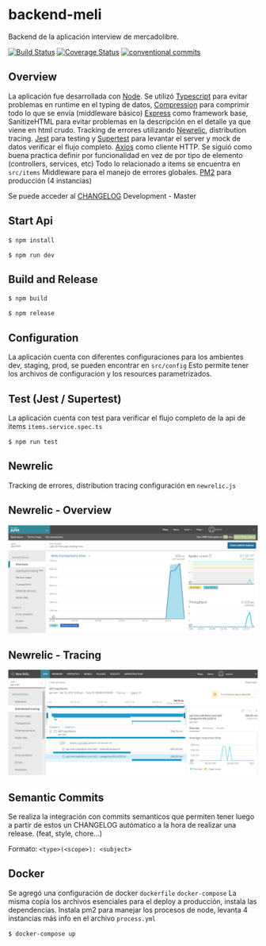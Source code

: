 # backend-meli

Backend de la aplicación interview de mercadolibre.

[![Build Status](https://travis-ci.com/mtorre4580/back-meli.svg?branch=master)](https://travis-ci.com/mtorre4580/back-meli)
[![Coverage Status](https://coveralls.io/repos/github/mtorre4580/back-meli/badge.svg?branch=master)](https://coveralls.io/github/mtorre4580/back-meli?branch=master)
[![conventional commits](https://img.shields.io/badge/Conventional%20Commits-1.0.0-yellow.svg)](https://conventionalcommits.org)

## Overview
La aplicación fue desarrollada con [Node](https://nodejs.org/es/).
Se utilizó [Typescript](https://www.typescriptlang.org/) para evitar problemas en runtime en el typing de datos, 
[Compression](https://www.npmjs.com/package/compression) para comprimir todo lo que se envía (middleware básico)
[Express](https://expressjs.com) como framework base, SanitizeHTML para evitar problemas en la descripción en el detalle ya que viene en html crudo.
Tracking de errores utilizando [Newrelic](https://newrelic.com/), distribution tracing.
[Jest](https://jestjs.io/) para testing y [Supertest](https://www.npmjs.com/package/supertest) para levantar el server y mock de datos verificar el flujo completo.
[Axios](https://github.com/axios/axios) como cliente HTTP.
Se siguió como buena practica definir por funcionalidad en vez de por tipo de elemento (controllers, services, etc)
Todo lo relacionado a items se encuentra en `src/items`
Middleware para el manejo de errores globales.
[PM2](http://pm2.keymetrics.io/) para producción (4 instancias)

Se puede acceder al [CHANGELOG](https://github.com/mtorre4580/backend-meli/blob/master/CHANGELOG.md)
Development - Master

## Start Api

``` 
$ npm install
```

``` 
$ npm run dev
``` 

## Build and Release

``` 
$ npm build
```

``` 
$ npm release
```

## Configuration

La aplicación cuenta con diferentes configuraciones para los ambientes dev, staging, prod, se 
pueden encontrar en `src/config`
Esto permite tener los archivos de configuracion y los resources parametrizados.

## Test (Jest / Supertest)

La aplicación cuenta con test para verificar el flujo completo de la api de items `items.service.spec.ts`

```
$ npm run test
```

## Newrelic

Tracking de errores, distribution tracing configuración en `newrelic.js`

## Newrelic - Overview
<div style="text-align:center;margin:auto">
    <img src ="status.png" />
</div>

## Newrelic - Tracing
<div style="text-align:center;margin:auto">
    <img src ="tracing.png" />
</div>

## Semantic Commits

Se realiza la integración con commits semanticos que permiten tener luego a partir de estos un CHANGELOG autómatico a la hora de realizar una release. (feat, style, chore...)

Formato: `<type>(<scope>): <subject>`

## Docker

Se agregó una configuración de docker `dockerfile` `docker-compose`
La misma copia los archivos esenciales para el deploy a producción, instala las dependencias.
Instala pm2 para manejar los procesos de node, levanta 4 instancias más info en el archivo `process.yml`

```
$ docker-compose up
```